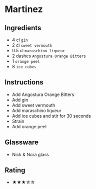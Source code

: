 # Martinez

## Ingredients
- 4 cl `gin`
- 2 cl `sweet vermouth`
- 0.5 cl `maraschino liqueur`
- 2 dashes `Angostura Orange Bitters`
- 1 `orange peel`
- 8 `ice cubes`

## Instructions
- Add Angostura Orange Bitters
- Add gin
- Add sweet vermouth
- Add maraschino liqueur
- Add ice cubes and stir for 30 seconds
- Strain
- Add orange peel

## Glassware
- Nick & Nora glass

## Rating
- ★★★☆☆